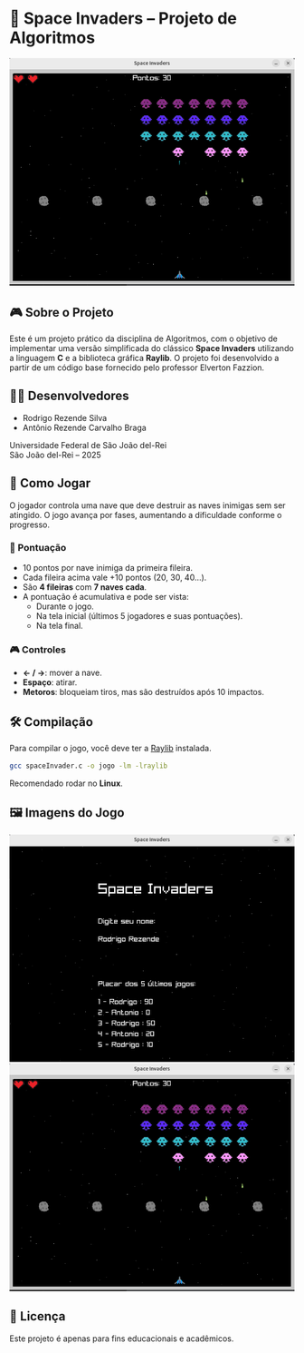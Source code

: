 # 👾 Space Invaders – Projeto de Algoritmos

![Screenshot do Jogo](/screeenshots/gameplay1.png)

## 🎮 Sobre o Projeto

Este é um projeto prático da disciplina de Algoritmos, com o objetivo de implementar uma versão simplificada do clássico **Space Invaders** utilizando a linguagem **C** e a biblioteca gráfica **Raylib**. O projeto foi desenvolvido a partir de um código base fornecido pelo professor Elverton Fazzion.

## 🧑‍💻 Desenvolvedores

- Rodrigo Rezende Silva  
- Antônio Rezende Carvalho Braga  

Universidade Federal de São João del-Rei  
São João del-Rei – 2025

## 🚀 Como Jogar

O jogador controla uma nave que deve destruir as naves inimigas sem ser atingido. O jogo avança por fases, aumentando a dificuldade conforme o progresso.

### 🎯 Pontuação

- 10 pontos por nave inimiga da primeira fileira.
- Cada fileira acima vale +10 pontos (20, 30, 40...).
- São **4 fileiras** com **7 naves cada**.
- A pontuação é acumulativa e pode ser vista:
  - Durante o jogo.
  - Na tela inicial (últimos 5 jogadores e suas pontuações).
  - Na tela final.

### 🎮 Controles

- **← / →**: mover a nave.
- **Espaço**: atirar.
- **Metoros**: bloqueiam tiros, mas são destruídos após 10 impactos.

## 🛠️ Compilação

Para compilar o jogo, você deve ter a [Raylib](https://www.raylib.com/index.html) instalada.

```bash
gcc spaceInvader.c -o jogo -lm -lraylib
```
Recomendado rodar no **Linux**.

## 🖼️ Imagens do Jogo

![HOME](/screeenshots/gameplay2.png)  
![Gameplay](/screeenshots/gameplay1.png)

## 📄 Licença

Este projeto é apenas para fins educacionais e acadêmicos.
